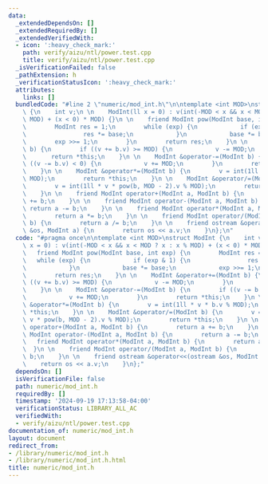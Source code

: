 ```yaml
---
data:
  _extendedDependsOn: []
  _extendedRequiredBy: []
  _extendedVerifiedWith:
  - icon: ':heavy_check_mark:'
    path: verify/aizu/ntl/power.test.cpp
    title: verify/aizu/ntl/power.test.cpp
  _isVerificationFailed: false
  _pathExtension: h
  _verificationStatusIcon: ':heavy_check_mark:'
  attributes:
    links: []
  bundledCode: "#line 2 \"numeric/mod_int.h\"\n\ntemplate <int MOD>\nstruct ModInt\
    \ {\n    int v;\n \n    ModInt(ll x = 0) : v(int(-MOD < x && x < MOD ? x : x %\
    \ MOD) + (x < 0) * MOD) {}\n \n    friend ModInt pow(ModInt base, int exp) {\n\
    \        ModInt res = 1;\n        while (exp) {\n            if (exp & 1) {\n\
    \                res *= base;\n            }\n            base *= base;\n    \
    \        exp >>= 1;\n        }\n        return res;\n    }\n \n    ModInt &operator+=(ModInt\
    \ b) {\n        if ((v += b.v) >= MOD) {\n            v -= MOD;\n        }\n \
    \       return *this;\n    }\n \n    ModInt &operator-=(ModInt b) {\n        if\
    \ ((v -= b.v) < 0) {\n            v += MOD;\n        }\n        return *this;\n\
    \    }\n \n    ModInt &operator*=(ModInt b) {\n        v = int(1ll * v * b.v %\
    \ MOD);\n        return *this;\n    }\n \n    ModInt &operator/=(ModInt b) {\n\
    \        v = int(1ll * v * pow(b, MOD - 2).v % MOD);\n        return *this;\n\
    \    }\n \n    friend ModInt operator+(ModInt a, ModInt b) {\n        return a\
    \ += b;\n    }\n \n    friend ModInt operator-(ModInt a, ModInt b) {\n       \
    \ return a -= b;\n    }\n \n    friend ModInt operator*(ModInt a, ModInt b) {\n\
    \        return a *= b;\n    }\n \n    friend ModInt operator/(ModInt a, ModInt\
    \ b) {\n        return a /= b;\n    }\n \n    friend ostream &operator<<(ostream\
    \ &os, ModInt a) {\n        return os << a.v;\n    }\n};\n"
  code: "#pragma once\n\ntemplate <int MOD>\nstruct ModInt {\n    int v;\n \n    ModInt(ll\
    \ x = 0) : v(int(-MOD < x && x < MOD ? x : x % MOD) + (x < 0) * MOD) {}\n \n \
    \   friend ModInt pow(ModInt base, int exp) {\n        ModInt res = 1;\n     \
    \   while (exp) {\n            if (exp & 1) {\n                res *= base;\n\
    \            }\n            base *= base;\n            exp >>= 1;\n        }\n\
    \        return res;\n    }\n \n    ModInt &operator+=(ModInt b) {\n        if\
    \ ((v += b.v) >= MOD) {\n            v -= MOD;\n        }\n        return *this;\n\
    \    }\n \n    ModInt &operator-=(ModInt b) {\n        if ((v -= b.v) < 0) {\n\
    \            v += MOD;\n        }\n        return *this;\n    }\n \n    ModInt\
    \ &operator*=(ModInt b) {\n        v = int(1ll * v * b.v % MOD);\n        return\
    \ *this;\n    }\n \n    ModInt &operator/=(ModInt b) {\n        v = int(1ll *\
    \ v * pow(b, MOD - 2).v % MOD);\n        return *this;\n    }\n \n    friend ModInt\
    \ operator+(ModInt a, ModInt b) {\n        return a += b;\n    }\n \n    friend\
    \ ModInt operator-(ModInt a, ModInt b) {\n        return a -= b;\n    }\n \n \
    \   friend ModInt operator*(ModInt a, ModInt b) {\n        return a *= b;\n  \
    \  }\n \n    friend ModInt operator/(ModInt a, ModInt b) {\n        return a /=\
    \ b;\n    }\n \n    friend ostream &operator<<(ostream &os, ModInt a) {\n    \
    \    return os << a.v;\n    }\n};"
  dependsOn: []
  isVerificationFile: false
  path: numeric/mod_int.h
  requiredBy: []
  timestamp: '2024-09-19 17:13:58-04:00'
  verificationStatus: LIBRARY_ALL_AC
  verifiedWith:
  - verify/aizu/ntl/power.test.cpp
documentation_of: numeric/mod_int.h
layout: document
redirect_from:
- /library/numeric/mod_int.h
- /library/numeric/mod_int.h.html
title: numeric/mod_int.h
---
```


